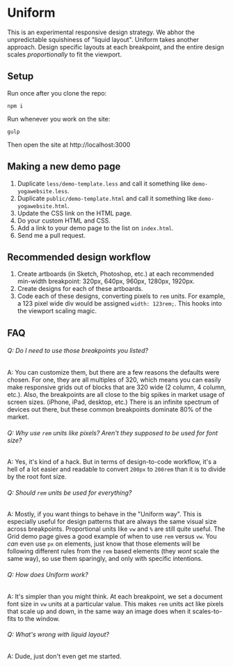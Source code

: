 # Uniform
This is an experimental responsive design strategy. We abhor the unpredictable squishiness of "liquid layout". Uniform takes another approach. Design specific layouts at each breakpoint, and the entire design scales *proportionally* to fit the viewport.

## Setup

Run once after you clone the repo:
```
npm i
```

Run whenever you work on the site:
```
gulp
```

Then open the site at http://localhost:3000

## Making a new demo page

1. Duplicate `less/demo-template.less` and call it something like `demo-yogawebsite.less`.
2. Duplicate `public/demo-template.html` and call it something like `demo-yogawebsite.html`.
3. Update the CSS link on the HTML page.
4. Do your custom HTML and CSS.
5. Add a link to your demo page to the list on `index.html`.
6. Send me a pull request.

## Recommended design workflow

1. Create artboards (in Sketch, Photoshop, etc.) at each recommended min-width breakpoint: 320px, 640px, 960px, 1280px, 1920px.
2. Create designs for each of these artboards.
3. Code each of these designs, converting pixels to `rem` units. For example, a 123 pixel wide div would be assigned `width: 123rem;`. This hooks into the viewport scaling magic.
 
## FAQ

###### Q: Do I need to use those breakpoints you listed?
A: You can customize them, but there are a few reasons the defaults were chosen. For one, they are all multiples of 320, which means you can easily make responsive grids out of blocks that are 320 wide (2 column, 4 column, etc.). Also, the breakpoints are all close to the big spikes in market usage of screen sizes. (iPhone, iPad, desktop, etc.) There is an infinite spectrum of devices out there, but these common breakpoints dominate 80% of the market.

###### Q: Why use `rem` units like pixels? Aren't they supposed to be used for font size?
A: Yes, it's kind of a hack. But in terms of design-to-code workflow, it's a hell of a lot easier and readable to convert `200px` to `200rem` than it is to divide by the root font size.

###### Q: Should `rem` units be used for everything?
A: Mostly, if you want things to behave in the "Uniform way". This is especially useful for design patterns that are always the same visual size across breakpoints. Proportional units like `vw` and `%` are still quite useful. The Grid demo page gives a good example of when to use `rem` versus `vw`. You *can* even use `px` on elements, just know that those elements will be following different rules from the `rem` based elements (they *wont* scale the same way), so use them sparingly, and only with specific intentions.

###### Q: How does Uniform work?
A: It's simpler than you might think. At each breakpoint, we set a document font size in `vw` units at a particular value. This makes `rem` units act like pixels that scale up and down, in the same way an image does when it scales-to-fits to the window.

###### Q: What's wrong with liquid layout?
A: Dude, just don't even get me started.
